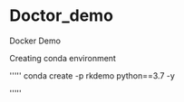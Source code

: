 # Doctor_demo
Docker Demo 

Creating conda environment

'''''
conda create -p rkdemo python==3.7 -y 

'''''

